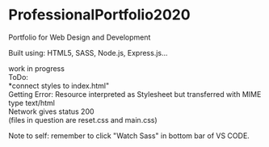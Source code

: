# ProfessionalPortfolio2020
Portfolio for Web Design and Development

Built using: HTML5, SASS, Node.js, Express.js...

work in progress  
ToDo:  
*connect styles to index.html"  
Getting Error: Resource interpreted as Stylesheet but transferred with MIME type text/html  
Network gives status 200  
(files in question are reset.css and main.css)

Note to self: remember to click "Watch Sass" in bottom bar of VS CODE.

